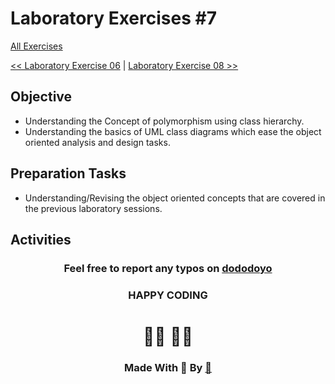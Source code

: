 # Laboratory Exercises #7

[All Exercises](../README.md)

[<< Laboratory Exercise 06](../Lab_06/readMeLab06.md) | [Laboratory Exercise 08 >>](../Lab_08/readMeLab08.md)

## Objective
- Understanding the Concept of polymorphism using class hierarchy.
- Understanding the basics of UML class diagrams which ease the object oriented analysis and design tasks.

## Preparation Tasks
- Understanding/Revising the object oriented concepts that are covered in the previous laboratory sessions.

## Activities

<center>

### Feel free to report any typos on [dododoyo](https://github.com/dododoyo)

### HAPPY CODING  
# 🧑‍💻 👨‍💻

### Made With 🖤 By  [🐬](https://github.com/dododoyo)

</center>
